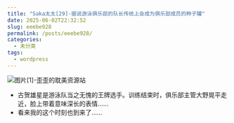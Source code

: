 ```yaml
---
title: "Saka太太[29]-据说游泳俱乐部的队长传统上会成为俱乐部成员的种子罐"
date: 2025-06-02T22:32:52
slug: eeebe928
permalink: /posts/eeebe928/
categories:
  - 未分类
tags:
  - wordpress
---
```


![图片[1]-歪歪的耽美资源站](/images/wp/eeebe928-ce1c2696.jpg)

*   古贺雄星是游泳队当之无愧的王牌选手。训练结束时，俱乐部主管大野晃平走近，脸上带着意味深长的表情……
*   看来我的这个时刻也到来了……
